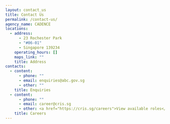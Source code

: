 ```yaml
---
layout: contact_us
title: Contact Us
permalink: /contact-us/
agency_name: CADENCE
locations:
  - address:
      - 23 Rochester Park
      - "#06-01"
      - Singapore 139234
    operating_hours: []
    maps_link: ""
    title: Address
contacts:
  - content:
      - phone: ""
      - email: enquiries@abc.gov.sg
      - other: ""
    title: Enquiries
  - content:
      - phone: ""
      - email: career@cris.sg
      - other: <a href="https://cris.sg/careers">View available roles</a>
    title: Careers
---
```

